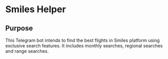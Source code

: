 # Smiles Helper

## Purpose
This Telegram bot intends to find the best flights in Smiles platform using exclusive search features. It includes monthly searches, regional searches and range searches.
